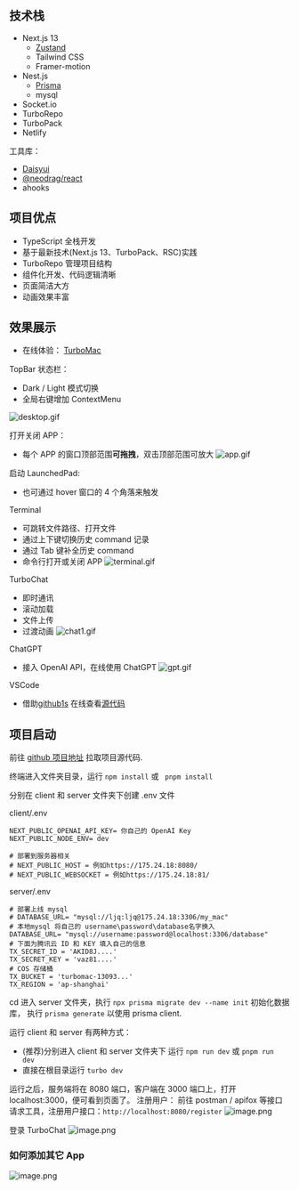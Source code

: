 ## 技术栈

- Next.js 13
  - [Zustand](https://github.com/pmndrs/zustand)
  - Tailwind CSS
  - Framer-motion
- Nest.js
  - [ Prisma](https://www.prisma.io/)
  - mysql
- Socket.io
- TurboRepo
- TurboPack
- Netlify

工具库：

- [Daisyui](https://daisyui.com/components/)
- [@neodrag/react](https://www.neodrag.dev/docs/react)
- ahooks

## 项目优点

- TypeScript 全栈开发
- 基于最新技术(Next.js 13、TurboPack、RSC)实践
- TurboRepo 管理项目结构
- 组件化开发、代码逻辑清晰
- 页面简洁大方
- 动画效果丰富


## 效果展示

- 在线体验： [TurboMac](https://turbomac.netlify.app/)

TopBar 状态栏：

- Dark / Light 模式切换
- 全局右键增加 ContextMenu

![desktop.gif](https://obs-pic-1309372570.cos.ap-chongqing.myqcloud.com/pic/desktop.gif)

打开关闭 APP：

- 每个 APP 的窗口顶部范围**可拖拽**，双击顶部范围可放大
  ![app.gif](https://obs-pic-1309372570.cos.ap-chongqing.myqcloud.com/pic/app.gif)

启动 LaunchedPad:

- 也可通过 hover 窗口的 4 个角落来触发

Terminal

- 可跳转文件路径、打开文件
- 通过上下键切换历史 command 记录
- 通过 Tab 键补全历史 command
- 命令行打开或关闭 APP
  ![terminal.gif](https://obs-pic-1309372570.cos.ap-chongqing.myqcloud.com/pic/terminal.gif)

TurboChat

- 即时通讯
- 滚动加载
- 文件上传
- 过渡动画
  ![chat1.gif](https://obs-pic-1309372570.cos.ap-chongqing.myqcloud.com/pic/chat1.gif)

ChatGPT

- 接入 OpenAI API，在线使用 ChatGPT
  ![gpt.gif](https://obs-pic-1309372570.cos.ap-chongqing.myqcloud.com/pic/gpt.gif)

VSCode

- 借助[github1s](https://github.com/conwnet/github1s) 在线查看[源代码](https://github.com/ljq0226/turbomac)



## 项目启动

前往 [github 项目地址](https://github.com/ljq0226/turbomac) 拉取项目源代码.

终端进入文件夹目录，运行 `npm install` 或 ` pnpm install`

分别在 client 和 server 文件夹下创建 .env 文件

client/.env

```
NEXT_PUBLIC_OPENAI_API_KEY= 你自己的 OpenAI Key
NEXT_PUBLIC_NODE_ENV= dev

# 部署到服务器相关
# NEXT_PUBLIC_HOST = 例如https://175.24.18:8080/
# NEXT_PUBLIC_WEBSOCKET = 例如https://175.24.18:81/
```

server/.env

```
# 部署上线 mysql
# DATABASE_URL= "mysql://ljq:ljq@175.24.18:3306/my_mac"
# 本地mysql 将自己的 username\password\database名字换入
DATABASE_URL= "mysql://username:password@localhost:3306/database"
# 下面为腾讯云 ID 和 KEY 填入自己的信息
TX_SECRET_ID = 'AKID8J....'
TX_SECRET_KEY = 'vaz81....'
# COS 存储桶
TX_BUCKET = 'turbomac-13093...'
TX_REGION = 'ap-shanghai'
```

cd 进入 server 文件夹，执行 `npx prisma migrate dev --name init` 初始化数据库，
执行 `prisma generate` 以使用 prisma client.

运行 client 和 server 有两种方式：

- (推荐)分别进入 client 和 server 文件夹下 运行 `npm run dev` 或 `pnpm run dev`
- 直接在根目录运行 `turbo dev`

运行之后，服务端将在 8080 端口，客户端在 3000 端口上，打开 localhost:3000，便可看到页面了。
注册用户：
前往 postman / apifox 等接口请求工具，注册用户接口：`http://localhost:8080/register`
![image.png](https://obs-pic-1309372570.cos.ap-chongqing.myqcloud.com/pic/202303282104802.png)

登录 TurboChat
![image.png](https://obs-pic-1309372570.cos.ap-chongqing.myqcloud.com/pic/202303282114895.png)

### 如何添加其它 App

![image.png](https://obs-pic-1309372570.cos.ap-chongqing.myqcloud.com/pic/202303282134678.png)

